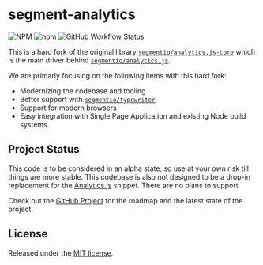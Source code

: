 # segment-analytics

![NPM](https://img.shields.io/npm/l/segment-analytics?style=flat-square)
![npm](https://img.shields.io/npm/v/segment-analytics?style=flat-square)
![GitHub Workflow Status](https://img.shields.io/github/workflow/status/bryanmikaelian/segment-analytics/TypeScript?style=flat-square)

This is a hard fork of the original library [`segmentio/analytics.js-core`](https://github.com/segmentio/analytics.js-core) which is the main driver behind [`segmentio/analytics.js`](https://github.com/segmentio/analytics.js).

We are primarly focusing on the following items with this hard fork:

- Modernizing the codebase and tooling
- Better support with [`segmentio/typewriter`](https://github.com/segmentio/typewriter)
- Support for modern browsers
- Easy integration with Single Page Application and existing Node build systems.

## Project Status

This code is to be considered in an alpha state, so use at your own risk till things are more stable. This codebase is also not designed to be a drop-in replacement for the [Analytics.js](https://github.com/segmentio/analytics.js) snippet. There are no plans to support

Check out the [GitHub Project](https://github.com/bryanmikaelian/segment-analytics/projects/1) for the roadmap and the latest state of the project.

## License

Released under the [MIT license](LICENSE).
